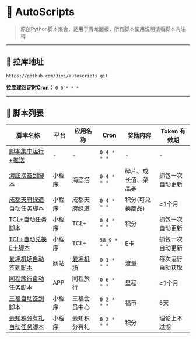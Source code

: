 # 🚀 AutoScripts

> 原创Python脚本集合，适用于青龙面板，所有脚本使用说明请看脚本内注释

---

## 🔗 拉库地址

```plaintext
https://github.com/3ixi/autoscripts.git
```

**拉库建议定时Cron：** `0 0 * * *`

---

## 📜 脚本列表

| 脚本名称         | 平台       | 应用名称       | Cron      | 奖励内容                 | Token 有效期          |
|------------------|------------|----------------|---------------|--------------------------|-----------------------|
| [脚本集中运行+推送](https://github.com/3ixi/autoscripts/blob/main/gogo.py)|-|-|`0 4 * * *`|-|-|
| [海底捞签到脚本](https://github.com/3ixi/autoscripts/blob/main/hdl_sign.py)|小程序|海底捞|`0 4 * * *`|碎片、成长值、菜品券|抓包一次自动更新|
| [成都天府绿道自动任务脚本](https://github.com/3ixi/autoscripts/blob/main/tianfu_sign.py)|小程序|成都天府绿道|`0 4 * * *`|积分(可兑换商品)|≥1个月|
| [TCL+自动任务脚本](https://github.com/3ixi/autoscripts/blob/main/tcl.py)|小程序|TCL+|`0 4 * * *`|积分|抓包一次自动更新|
| [TCL+自动兑换E卡脚本](https://github.com/3ixi/autoscripts/blob/main/tcl_ek.py)|小程序|TCL+|`58 9 * * *`|E卡|抓包一次自动更新|
| [爱坤机场自动签到脚本](https://github.com/3ixi/autoscripts/blob/main/ikuuu.py)|网站|[爱坤机场](https://ikuuu.org "转到爱坤机场")|`0 1 * * *`|流量|每次运行自动获取|
| [同程旅行自动任务脚本](https://github.com/3ixi/autoscripts/blob/main/tongcheng.py)|APP|同程旅行|`0 6 * * *`|里程|≥1个月|
| [三福自动签到脚本](https://github.com/3ixi/autoscripts/blob/main/sanfu.py)|小程序|三福会员中心|`0 2 * * *`|福币|5天|
| [云知积分有礼自动任务脚本](https://github.com/3ixi/autoscripts/blob/main/yunzhi.py)|小程序|云知积分有礼|`0 2 * * *`|积分|理论上不过期|